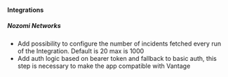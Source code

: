 #### Integrations

##### Nozomi Networks

- Add possibility to configure the number of incidents fetched every run of the Integration. Default is 20 max is 1000
- Add auth logic based on bearer token and fallback to basic auth, this step is necessary to make the app compatible with Vantage